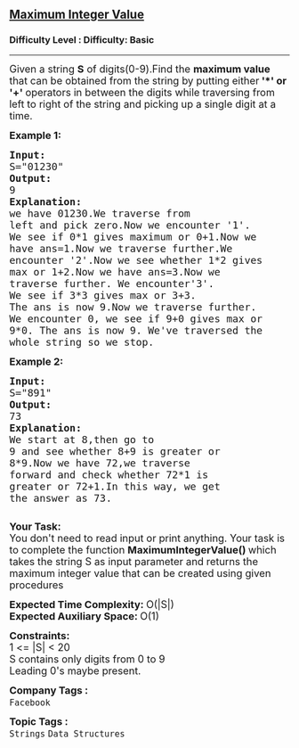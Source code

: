 <h2><a href="https://www.geeksforgeeks.org/problems/maximum-integer-value1434/1?page=2&category=Strings&difficulty=Basic&sortBy=latest">Maximum Integer Value</a></h2><h3>Difficulty Level : Difficulty: Basic</h3><hr><div class="problems_problem_content__Xm_eO" bis_skin_checked="1"><p><span style="font-size:18px">Given a string <strong>S</strong> of digits(0-9).Find the <strong>maximum value</strong> that can be obtained from the string by putting either<strong> '*' or '+' </strong>operators in between the digits while traversing from left to right of the string and picking up a single digit at a time.</span></p>

<p><span style="font-size:18px"><strong>Example 1:</strong></span></p>

<pre><span style="font-size:18px"><strong>Input: 
</strong>S="01230"
<strong>Output: 
</strong>9
<strong>Explanation: 
</strong>we have 01230.We traverse from 
left and pick zero.Now we encounter '1'. 
We see if 0*1 gives maximum or 0+1.Now we 
have ans=1.Now we traverse further.We 
encounter '2'.Now we see whether 1*2 gives 
max or 1+2.Now we have ans=3.Now we 
traverse further. We encounter'3'.
We see if 3*3 gives max or 3+3.
The ans is now 9.Now we traverse further. 
We encounter 0, we see if 9+0 gives max or 
9*0. The ans is now 9. We've traversed the
whole string so we stop.</span></pre>

<p><strong><span style="font-size:18px">Example 2:</span></strong></p>

<pre><span style="font-size:18px"><strong>Input:</strong> 
S="891"
<strong>Output:</strong> 
73
<strong>Explanation:
</strong>We start at 8,then go to
9 and see whether 8+9 is greater or
8*9.Now we have 72,we traverse 
forward and check whether 72*1 is 
greater or 72+1.In this way, we get 
the answer as 73.
</span>
</pre>

<p><span style="font-size:18px"><strong>Your Task:</strong><br>
You don't need to read input or print anything. Your task is to complete the function <strong>MaximumIntegerValue()&nbsp;</strong>which takes the string&nbsp;S&nbsp;as input parameter&nbsp;and returns the maximum integer value that can be&nbsp;created using given procedures</span></p>

<p><span style="font-size:18px"><strong>Expected Time Complexity:&nbsp;</strong>O(|S|)<br>
<strong>Expected Auxiliary Space:&nbsp;</strong>O(1)</span></p>

<p><span style="font-size:18px"><strong>Constraints:</strong><br>
1 &lt;= |S|&nbsp;&lt;&nbsp;20<br>
S contains only digits from 0 to 9<br>
Leading 0's maybe present.</span></p>
</div><p><span style=font-size:18px><strong>Company Tags : </strong><br><code>Facebook</code>&nbsp;<br><p><span style=font-size:18px><strong>Topic Tags : </strong><br><code>Strings</code>&nbsp;<code>Data Structures</code>&nbsp;